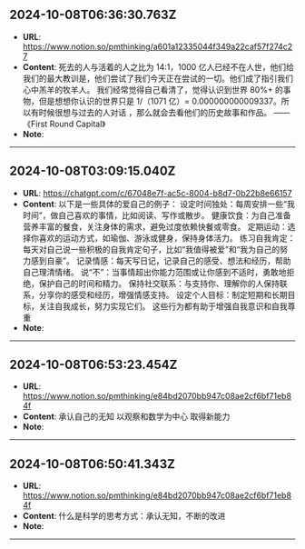## 2024-10-08T06:36:30.763Z

- **URL**: https://www.notion.so/pmthinking/a601a12335044f349a22caf57f274c27
- **Content**: 死去的人与活着的人之比为 14:1，1000 亿人已经不在人世，他们给我们的最大教训是，他们尝试了我们今天正在尝试的一切。他们成了指引我们心中羔羊的牧羊人。 我们经常觉得自己看清了，觉得认识到世界 80%+ 的事物，但是想想你认识的世界只是 1/（1071 亿）= 0.000000000009337。所以有时候很想与过去的人对话 ，那么就会去看他们的历史故事和作品。 ——《First Round Capital》
- **Note**:

---

## 2024-10-08T03:09:15.040Z

- **URL**: https://chatgpt.com/c/67048e7f-ac5c-8004-b8d7-0b22b8e66157
- **Content**: 以下是一些具体的爱自己的例子： 设定时间独处：每周安排一些“我时间”，做自己喜欢的事情，比如阅读、写作或散步。 健康饮食：为自己准备营养丰富的餐食，关注身体的需求，避免过度依赖快餐或零食。 定期运动：选择你喜欢的运动方式，如瑜伽、游泳或健身，保持身体活力。 练习自我肯定：每天对自己说一些积极的自我肯定句子，比如“我值得被爱”和“我为自己的努力感到自豪”。 记录情感：每天写日记，记录自己的感受、想法和经历，帮助自己理清情绪。 说“不”：当事情超出你能力范围或让你感到不适时，勇敢地拒绝，保护自己的时间和精力。 保持社交联系：与支持你、理解你的人保持联系，分享你的感受和经历，增强情感支持。 设定个人目标：制定短期和长期目标，关注自我成长，努力实现它们。 这些行为都有助于增强自我意识和自我尊重
- **Note**:

---

## 2024-10-08T06:53:23.454Z

- **URL**: https://www.notion.so/pmthinking/e84bd2070bb947c08ae2cf6bf71eb84f
- **Content**: 承认自己的无知 以观察和数学为中心 取得新能力
- **Note**:

---

## 2024-10-08T06:50:41.343Z

- **URL**: https://www.notion.so/pmthinking/e84bd2070bb947c08ae2cf6bf71eb84f
- **Content**: 什么是科学的思考方式：承认无知，不断的改进
- **Note**:

---
